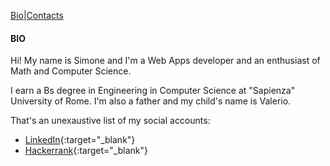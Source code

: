 
[Bio](#)|[Contacts](https://simonecinti.github.io/CONTACTS.md)

#### BIO

Hi! My name is Simone and I'm a Web Apps developer and an enthusiast of Math and Computer Science.

I earn a Bs degree in Engineering in Computer Science at "Sapienza" University of Rome.
I'm also a father and my child's name is Valerio.

That's an unexaustive list of my social accounts:
  - [LinkedIn](https://www.linkedin.com/in/simone-cinti-1743a659/){:target="_blank"}
  - [Hackerrank](https://www.hackerrank.com/sim083){:target="_blank"}
